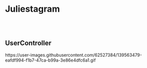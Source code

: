 <h1>Juliestagram</h1>
<br>
<br>


<h2>UserController</h2>
https://user-images.githubusercontent.com/62527384/139563479-eafdf994-f1b7-47ca-b99a-3e86e4dfc6a1.gif

